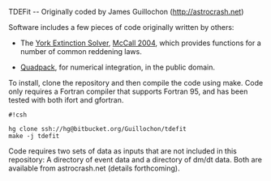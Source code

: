 TDEFit -- Originally coded by James Guillochon (http://astrocrash.net)

Software includes a few pieces of code originally written by others:

* The [York Extinction Solver](http://www.cadc-ccda.hia-iha.nrc-cnrc.gc.ca/staging/proc/tmp/www/YorkExtinctionSolver/fortran/), [McCall 2004](http://adsabs.harvard.edu/abs/2004AJ....128.2144M), which provides functions for a number of common reddening laws.

* [Quadpack](https://en.wikipedia.org/wiki/QUADPACK), for numerical integration, in the public domain.

To install, clone the repository and then compile the code using make. Code only requires a Fortran compiler that supports Fortran 95, and has been tested with both ifort and gfortran.

```
#!csh

hg clone ssh://hg@bitbucket.org/Guillochon/tdefit
make -j tdefit
```

Code requires two sets of data as inputs that are not included in this repository: A directory of event data and a directory of dm/dt data. Both are available from astrocrash.net (details forthcoming).